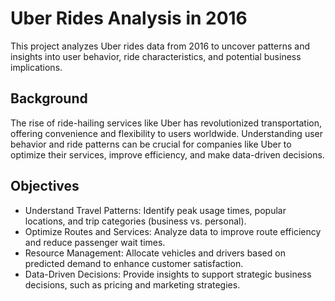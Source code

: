 # Uber Rides Analysis in 2016
This project analyzes Uber rides data from 2016 to uncover patterns and insights into user behavior, ride characteristics, and potential business implications.

## Background
The rise of ride-hailing services like Uber has revolutionized transportation, offering convenience and flexibility to users worldwide. Understanding user behavior and ride patterns can be crucial for companies like Uber to optimize their services, improve efficiency, and make data-driven decisions.

## Objectives 
-	Understand Travel Patterns: Identify peak usage times, popular locations, and trip categories (business vs. personal).
-	Optimize Routes and Services: Analyze data to improve route efficiency and reduce passenger wait times.
-	Resource Management: Allocate vehicles and drivers based on predicted demand to enhance customer satisfaction.
-	Data-Driven Decisions: Provide insights to support strategic business decisions, such as pricing and marketing strategies.



